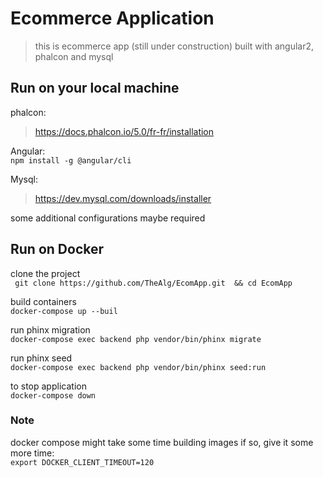 # Ecommerce Application
> this is ecommerce app (still under construction) built with angular2, phalcon and mysql

## Run on your local machine
phalcon: <br />
 > https://docs.phalcon.io/5.0/fr-fr/installation <br />

Angular:<br />
``` npm install -g @angular/cli ``` <br />

Mysql:<br />
> https://dev.mysql.com/downloads/installer <br />

some additional configurations maybe required <br />

## Run on Docker
clone the project <br />
``` git clone https://github.com/TheAlg/EcomApp.git  && cd EcomApp```<br />

build containers<br />
 ```docker-compose up --buil```<br />

run phinx migration<br />
``` docker-compose exec backend php vendor/bin/phinx migrate ```<br />

run phinx seed<br />
``` docker-compose exec backend php vendor/bin/phinx seed:run ``` <br />

to stop application<br />
``` docker-compose down ``` <br />

### Note
docker compose might take some time building images
if so, give it some more time: <br />
``` export DOCKER_CLIENT_TIMEOUT=120 ```
